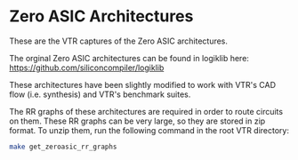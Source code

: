 # Zero ASIC Architectures

These are the VTR captures of the Zero ASIC architectures.

The orginal Zero ASIC architectures can be found in logiklib here:
https://github.com/siliconcompiler/logiklib

These architectures have been slightly modified to work with VTR's CAD flow
(i.e. synthesis) and VTR's benchmark suites.

The RR graphs of these architectures are required in order to route circuits
on them. These RR graphs can be very large, so they are stored in zip format.
To unzip them, run the following command in the root VTR directory:

```sh
make get_zeroasic_rr_graphs
```
